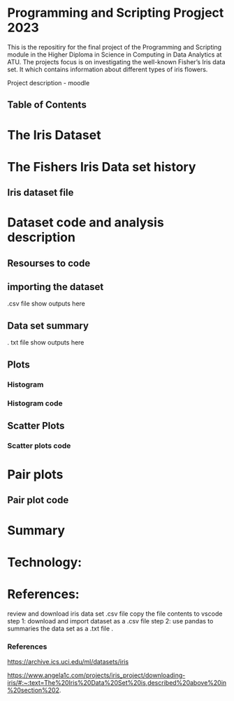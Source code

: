 # Programming and Scripting Progject 2023

This is the repositiry for the final project of the Programming and Scripting module in the Higher Diploma in Science in Computing in Data Analytics 
at ATU. The projects focus is on investigating the well-known Fisher’s Iris data set. It which contains information about different types of iris flowers.

Project description - moodle


## Table of Contents


# The Iris Dataset

# The Fishers Iris Data set history

## Iris dataset file 



# Dataset code and analysis description


## Resourses to code


## importing the dataset
.csv file
show outputs here


## Data set summary
. txt file
show outputs here



## Plots

### Histogram


### Histogram code


## Scatter Plots

### Scatter plots code


# Pair plots

## Pair plot code 


# Summary 

# Technology: 













# References: 


review and download iris data set .csv file 
copy the file contents to vscode 
step 1: download and import dataset as a .csv file
step 2: use pandas to summaries the data set as a .txt file .
 











### References

https://archive.ics.uci.edu/ml/datasets/iris

https://www.angela1c.com/projects/iris_project/downloading-iris/#:~:text=The%20Iris%20Data%20Set%20is,described%20above%20in%20section%202.

